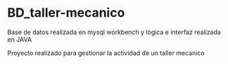 # BD_taller-mecanico
Base de datos realizada en mysql workbench  y lógica e interfaz realizada en JAVA

Proyecto realizado para gestionar la actividad de un taller mecanico 

